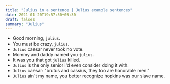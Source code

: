 ```yaml
---
title: "Julius in a sentence | Julius example sentences"
date: 2021-01-20T19:57:50+05:30
draft: falses
summary: "Julius"
---
```

- Good morning, `julius`.
- You must be crazy, `julius`.
- `Julius` caesar never took no vote.
- Mommy and daddy named you `julius`.
- It was you that got `julius` killed.
- `Julius` is the only senior i'd even consider doing it with.
- `Julius` caesar: "brutus and cassius, they too are honorable men."
- `Julius` ain't my name, you better recognize hopkins was our slave name.
                 
